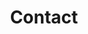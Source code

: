 ---
title: "Contact"
description : "this is a meta description"

office:
  title : "Links"
  mobile : "6360908381"
  email : "rishabhnaik37@email.com"
  location : "Bangalore, India"
  content : "Lorem ipsum dolor sit amet, consetetur sadipscing elitr, sed diam nonumy eirmod tempor invidunt ut labore et dolore magna"

draft: false
---